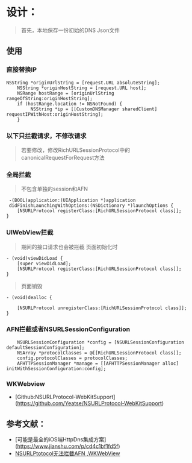 #  设计：
>  首先，本地保存一份初始的DNS Json文件
> 

## 使用

### 直接替换IP
```
NSString *originUrlString = [request.URL absoluteString];
    NSString *originHostString = [request.URL host];
    NSRange hostRange = [originUrlString rangeOfString:originHostString];
    if (hostRange.location != NSNotFound) { 
    	 NSString *ip = [[CustomDNSManager sharedClient] requestIPWithHost:originHostString];
    }
```
### 以下只拦截请求，不修改请求
> 若要修改，修改RichURLSessionProtocol中的canonicalRequestForRequest方法

### 全局拦截
> 不包含单独的session和AFN

```
 -(BOOL)application:(UIApplication *)application 
 didFinishLaunchingWithOptions:(NSDictionary *)launchOptions {
	[NSURLProtocol registerClass:[RichURLSessionProtocol class]];
}
```

### UIWebView拦截
> 期间的接口请求也会被拦截
> 页面初始化时

```
- (void)viewDidLoad {
    [super viewDidLoad];
    [NSURLProtocol registerClass:[RichURLSessionProtocol class]];
}
```

> 页面销毁

```
- (void)dealloc {
    
    [NSURLProtocol unregisterClass:[RichURLSessionProtocol class]];
}
```

### AFN拦截或者NSURLSessionConfiguration
> 

```
	NSURLSessionConfiguration *config = [NSURLSessionConfiguration defaultSessionConfiguration];
	NSArray *protocolClasses = @[[RichURLSessionProtocol class]];
	config.protocolClasses = protocolClasses;
	AFHTTPSessionManager *manage = [[AFHTTPSessionManager alloc] initWithSessionConfiguration:config];
```

### WKWebview
- [Github:NSURLProtocol-WebKitSupport] (https://github.com/Yeatse/NSURLProtocol-WebKitSupport)

##  参考文献：
- [可能是最全的iOS端HttpDns集成方案] (https://www.jianshu.com/p/cd4c1bf1fd5f)
- [NSURLPtotocol无法拦截AFN ,WKWebView](https://www.jianshu.com/p/30d5565a3c8c)
